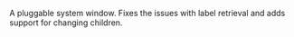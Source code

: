 A pluggable system window. Fixes the issues with label retrieval and adds support for changing children.